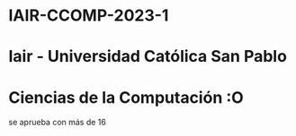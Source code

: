 # IAIR-CCOMP-2023-1

# Iair - Universidad Católica San Pablo

# Ciencias de la Computación :O

se aprueba con más de 16